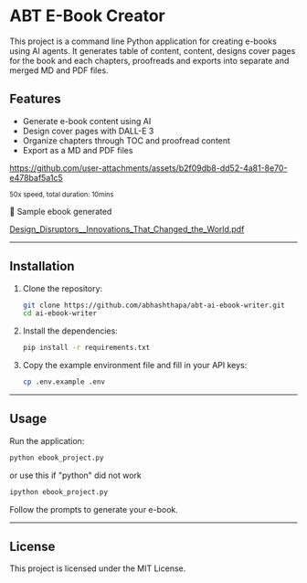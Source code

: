 # ABT E-Book Creator

This project is a command line Python application for creating e-books using AI agents. It generates table of content, content, designs cover pages for the book and each chapters, proofreads and exports into separate and merged MD and PDF files.

## Features

- Generate e-book content using AI
- Design cover pages with DALL-E 3
- Organize chapters through TOC and proofread content
- Export as a MD and PDF files

https://github.com/user-attachments/assets/b2f09db8-dd52-4a81-8e70-e478baf5a1c5

<sup>50x speed, total duration: 10mins</sup>

📖 Sample ebook generated

[Design_Disruptors__Innovations_That_Changed_the_World.pdf](https://github.com/user-attachments/files/17820970/Design_Disruptors__Innovations_That_Changed_the_World.pdf)


---


## Installation

1. Clone the repository:
   ```bash
   git clone https://github.com/abhashthapa/abt-ai-ebook-writer.git
   cd ai-ebook-writer
   ```

2. Install the dependencies:
   ```bash
   pip install -r requirements.txt
   ```

3. Copy the example environment file and fill in your API keys:
   ```bash
   cp .env.example .env
   ```

---


## Usage

Run the application:
```bash
python ebook_project.py
```
or use this if "python" did not work
```bash
ipython ebook_project.py
```

Follow the prompts to generate your e-book.


---


## License

This project is licensed under the MIT License.
